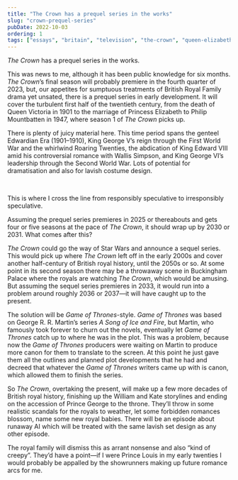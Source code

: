 ```yaml
---
title: "The Crown has a prequel series in the works"
slug: "crown-prequel-series"
pubDate: 2022-10-03
ordering: 1
tags: ["essays", "britain", "television", "the-crown", "queen-elizabeth-ii"]
---
```


<span class="small-caps">_The Crown_ has a prequel series</span> in the works.

This was news to me, although it has been public knowledge for six months. _The Crown_’s final season will probably premiere in the fourth quarter of 2023, but, our appetites for sumptuous treatments of British Royal Family drama yet unsated, there is a prequel series in early development. It will cover the turbulent first half of the twentieth century, from the death of Queen Victoria in 1901 to the marriage of Princess Elizabeth to Philip Mountbatten in 1947, where season 1 of _The Crown_ picks up.

There is plenty of juicy material here. This time period spans the genteel Edwardian Era (1901–1910), King George V’s reign through the First World War and the whirlwind Roaring Twenties, the abdication of King Edward VIII amid his controversial romance with Wallis Simpson, and King George VI’s leadership through the Second World War. Lots of potential for dramatisation and also for lavish costume design.

<br />

This is where I cross the line from responsibly speculative to irresponsibly speculative.

Assuming the prequel series premieres in 2025 or thereabouts and gets four or five seasons at the pace of _The Crown_, it should wrap up by 2030 or 2031. What comes after this?

_The Crown_ could go the way of Star Wars and announce a sequel series. This would pick up where _The Crown_ left off in the early 2000s and cover another half-century of British royal history, until the 2050s or so. At some point in its second season there may be a throwaway scene in Buckingham Palace where the royals are watching _The Crown_, which would be amusing. But assuming the sequel series premieres in 2033, it would run into a problem around roughly 2036 or 2037—it will have caught up to the present.

The solution will be _Game of Thrones_-style. _Game of Thrones_ was based on George R. R. Martin’s series _A Song of Ice and Fire_, but Martin, who famously took forever to churn out the novels, eventually let _Game of Thrones_ catch up to where he was in the plot. This was a problem, because now the _Game of Thrones_ producers were waiting on Martin to produce more canon for them to translate to the screen. At this point he just gave them all the outlines and planned plot developments that he had and decreed that whatever the _Game of Thrones_ writers came up with is canon, which allowed them to finish the series.

So _The Crown_, overtaking the present, will make up a few more decades of British royal history, finishing up the William and Kate storylines and ending on the accession of Prince George to the throne. They’ll throw in some realistic scandals for the royals to weather, let some forbidden romances blossom, name some new royal babies. There will be an episode about runaway AI which will be treated with the same lavish set design as any other episode.

The royal family will dismiss this as arrant nonsense and also “kind of creepy”. They’d have a point—if I were Prince Louis in my early twenties I would probably be appalled by the showrunners making up future romance arcs for me.